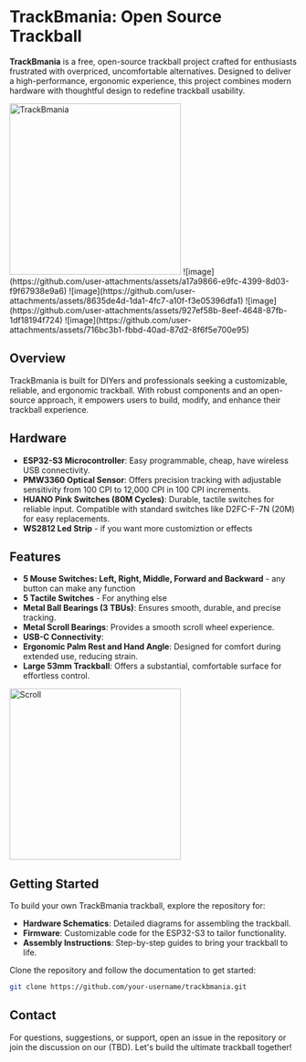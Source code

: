 # TrackBmania: Open Source Trackball

**TrackBmania** is a free, open-source trackball project crafted for enthusiasts frustrated with overpriced, uncomfortable alternatives. Designed to deliver a high-performance, ergonomic experience, this project combines modern hardware with thoughtful design to redefine trackball usability.

<img src="https://github.com/user-attachments/assets/9c9bc306-c74b-4f30-9348-3ac2fae841cd" alt="TrackBmania" width="300">
![image](https://github.com/user-attachments/assets/a17a9866-e9fc-4399-8d03-f9f67938e9a6)
![image](https://github.com/user-attachments/assets/8635de4d-1da1-4fc7-a10f-f3e05396dfa1)
![image](https://github.com/user-attachments/assets/927ef58b-8eef-4648-87fb-1df18194f724)
![image](https://github.com/user-attachments/assets/716bc3b1-fbbd-40ad-87d2-8f6f5e700e95)


## Overview

TrackBmania is built for DIYers and professionals seeking a customizable, reliable, and ergonomic trackball. With robust components and an open-source approach, it empowers users to build, modify, and enhance their trackball experience.

## Hardware

- **ESP32-S3 Microcontroller**: Easy programmable, cheap, have wireless USB connectivity.
- **PMW3360 Optical Sensor**: Offers precision tracking with adjustable sensitivity from 100 CPI to 12,000 CPI in 100 CPI increments.
- **HUANO Pink Switches (80M Cycles)**: Durable, tactile switches for reliable input. Compatible with standard switches like D2FC-F-7N (20M) for easy replacements.
- **WS2812 Led Strip** - if you want more customiztion or effects

## Features

- **5 Mouse Switches: Left, Right, Middle, Forward and Backward** - any button can make any function
- **5 Tactile Switches** - For anything else
- **Metal Ball Bearings (3 TBUs)**: Ensures smooth, durable, and precise tracking.
- **Metal Scroll Bearings**: Provides a smooth scroll wheel experience.
- **USB-C Connectivity**:
- **Ergonomic Palm Rest and Hand Angle**: Designed for comfort during extended use, reducing strain.
- **Large 53mm Trackball**: Offers a substantial, comfortable surface for effortless control.
  
<img src="https://github.com/user-attachments/assets/5d84a9f0-f62c-458f-a835-36da804b9e55" alt="Scroll" width="300">

## Getting Started

To build your own TrackBmania trackball, explore the repository for:

- **Hardware Schematics**: Detailed diagrams for assembling the trackball.
- **Firmware**: Customizable code for the ESP32-S3 to tailor functionality.
- **Assembly Instructions**: Step-by-step guides to bring your trackball to life.

Clone the repository and follow the documentation to get started:

```bash
git clone https://github.com/your-username/trackbmania.git
```


## Contact

For questions, suggestions, or support, open an issue in the repository or join the discussion on our (TBD). Let's build the ultimate trackball together!
